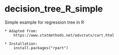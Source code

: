 # decision_tree_R_simple

Simple example for regression tree in R

    * Adapted from:
        https://www.statmethods.net/advstats/cart.html

    * Installation:
        install.packages("rpart")

